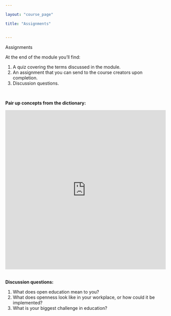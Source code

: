 ```yaml
---

layout: "course_page"

title: "Assignments"


---
```



<div class="text-center screen-title">
Assignments
</div>
<div class="screen-content">
 
 <p>
At the end of the module you’ll find:
</p>

<p>
   <ol>
<li class="number">A quiz covering the terms discussed in the module.</li>
<li class="number">An assignment that you can send to the course creators upon completion.</li>
<li class="number">Discussion questions.</li>
</ol>
  </p>
  &nbsp;
<p>
  <strong>Pair up concepts from the dictionary:</strong>
  </p>
<div class="row">
  <div class="col-md-12 col-xs-12">
   <div class="embed-responsive embed-responsive-16by9"> 
   <iframe src="https://learningapps.org/watch?v=p8d0fqg2n18" style="border:0px;width:100%;height:500px;" webkitallowfullscreen="true" mozallowfullscreen="true"></iframe></div></div>
</div>
&nbsp;

  <p><strong>Discussion questions:</strong></p> 
<p>
<ol>
<li class="number">What does open education mean to you?</li>
<li class="number">What does openness look like in your workplace, or how could it be implemented?</li>
<li class="number">What is your biggest challenge in education?</li>
</ol>
</p>

</div> 

